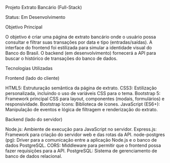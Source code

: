 Projeto Extrato Bancário (Full-Stack)

Status: Em Desenvolvimento

Objetivo Principal

O objetivo é criar uma página de extrato bancário onde o usuário possa consultar e filtrar suas transações por data e tipo (entradas/saídas). A interface do frontend foi estilizada para simular a identidade visual do Banco do Brasil. O backend (em desenvolvimento) fornecerá a API para buscar o histórico de transações do banco de dados.

Tecnologias Utilizadas

Frontend (lado do cliente)

HTML5: Estruturação semântica da página de extrato.
CSS3: Estilização personalizada, incluindo o uso de variáveis CSS para o tema.
Bootstrap 5: Framework principal CSS para layout, componentes (modais, formulários) e responsividade.
Bootstrap Icons: Biblioteca de ícones.
JavaScript (ES6+): Manipulação de eventos e lógica de filtragem e renderização do extrato.

Backend (lado do servidor)

Node.js: Ambiente de execução para JavaScript no servidor.
Express.js: Framework para criação do servidor web e das rotas da API.
node-postgres (pg): Driver para a comunicação entre a aplicação Node.js e o banco de dados PostgreSQL.
CORS: Middleware para permitir que o frontend possa fazer requisições para a API.
PostgreSQL: Sistema de gerenciamento de banco de dados relacional.
